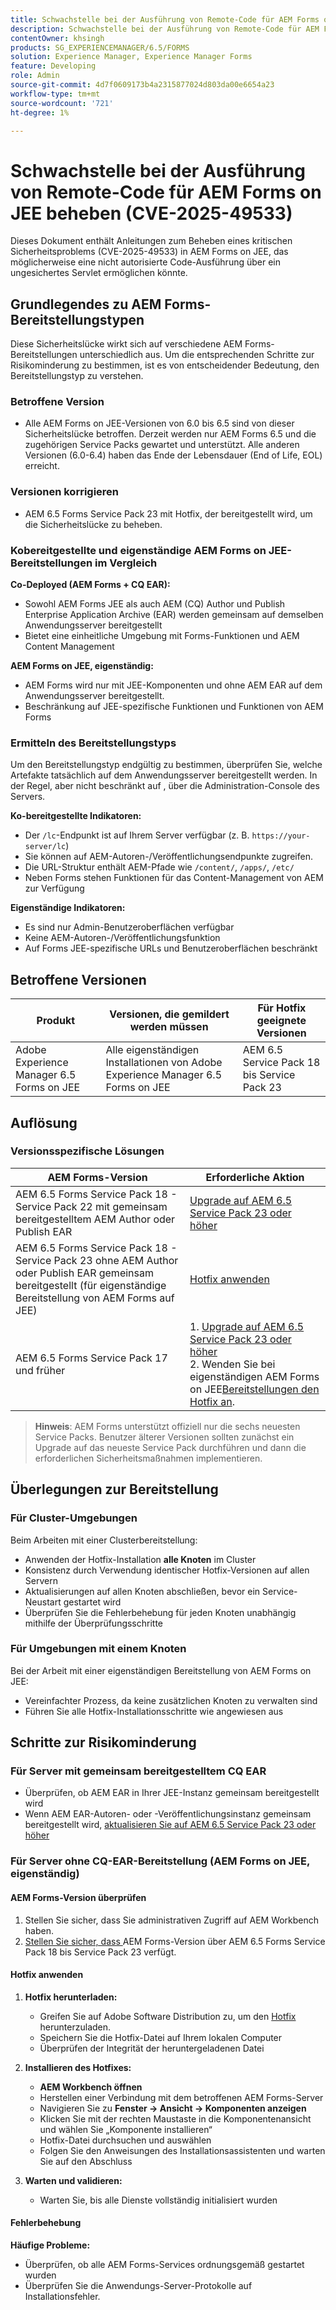 ```yaml
---
title: Schwachstelle bei der Ausführung von Remote-Code für AEM Forms on JEE beheben (CVE-2025-49533)
description: Schwachstelle bei der Ausführung von Remote-Code für AEM Forms on JEE beheben (CVE-2025-49533)
contentOwner: khsingh
products: SG_EXPERIENCEMANAGER/6.5/FORMS
solution: Experience Manager, Experience Manager Forms
feature: Developing
role: Admin
source-git-commit: 4d7f0609173b4a2315877024d803da00e6654a23
workflow-type: tm+mt
source-wordcount: '721'
ht-degree: 1%

---
```



# Schwachstelle bei der Ausführung von Remote-Code für AEM Forms on JEE beheben (CVE-2025-49533)

Dieses Dokument enthält Anleitungen zum Beheben eines kritischen Sicherheitsproblems (CVE-2025-49533) in AEM Forms on JEE, das möglicherweise eine nicht autorisierte Code-Ausführung über ein ungesichertes Servlet ermöglichen könnte.

## Grundlegendes zu AEM Forms-Bereitstellungstypen

Diese Sicherheitslücke wirkt sich auf verschiedene AEM Forms-Bereitstellungen unterschiedlich aus. Um die entsprechenden Schritte zur Risikominderung zu bestimmen, ist es von entscheidender Bedeutung, den Bereitstellungstyp zu verstehen.

### Betroffene Version

* Alle AEM Forms on JEE-Versionen von 6.0 bis 6.5 sind von dieser Sicherheitslücke betroffen. Derzeit werden nur AEM Forms 6.5 und die zugehörigen Service Packs gewartet und unterstützt. Alle anderen Versionen (6.0-6.4) haben das Ende der Lebensdauer (End of Life, EOL) erreicht.

### Versionen korrigieren

* AEM 6.5 Forms Service Pack 23 mit Hotfix, der bereitgestellt wird, um die Sicherheitslücke zu beheben.

### Kobereitgestellte und eigenständige AEM Forms on JEE-Bereitstellungen im Vergleich

**Co-Deployed (AEM Forms + CQ EAR):**

* Sowohl AEM Forms JEE als auch AEM (CQ) Author und Publish Enterprise Application Archive (EAR) werden gemeinsam auf demselben Anwendungsserver bereitgestellt
* Bietet eine einheitliche Umgebung mit Forms-Funktionen und AEM Content Management

**AEM Forms on JEE, eigenständig:**

* AEM Forms wird nur mit JEE-Komponenten und ohne AEM EAR auf dem Anwendungsserver bereitgestellt.
* Beschränkung auf JEE-spezifische Funktionen und Funktionen von AEM Forms

### Ermitteln des Bereitstellungstyps

Um den Bereitstellungstyp endgültig zu bestimmen, überprüfen Sie, welche Artefakte tatsächlich auf dem Anwendungsserver bereitgestellt werden. In der Regel, aber nicht beschränkt auf , über die Administration-Console des Servers.

**Ko-bereitgestellte Indikatoren:**

* Der `/lc`-Endpunkt ist auf Ihrem Server verfügbar (z. B. `https://your-server/lc`)
* Sie können auf AEM-Autoren-/Veröffentlichungsendpunkte zugreifen.
* Die URL-Struktur enthält AEM-Pfade wie `/content/`, `/apps/`, `/etc/`
* Neben Forms stehen Funktionen für das Content-Management von AEM zur Verfügung

**Eigenständige Indikatoren:**

* Es sind nur Admin-Benutzeroberflächen verfügbar
* Keine AEM-Autoren-/Veröffentlichungsfunktion
* Auf Forms JEE-spezifische URLs und Benutzeroberflächen beschränkt


## Betroffene Versionen

| Produkt | Versionen, die gemildert werden müssen | Für Hotfix geeignete Versionen |
|---------|-----------------------------|-----------------------------|
| Adobe Experience Manager 6.5 Forms on JEE | Alle eigenständigen Installationen von Adobe Experience Manager 6.5 Forms on JEE | AEM 6.5 Service Pack 18 bis Service Pack 23 |

## Auflösung

### Versionsspezifische Lösungen

| AEM Forms-Version | Erforderliche Aktion |
|---|---|
| AEM 6.5 Forms Service Pack 18 - Service Pack 22 mit gemeinsam bereitgestelltem AEM Author oder Publish EAR | [Upgrade auf AEM 6.5 Service Pack 23 oder höher](/help/release-notes/release-notes.md) |
| AEM 6.5 Forms Service Pack 18 - Service Pack 23 ohne AEM Author oder Publish EAR gemeinsam bereitgestellt (für eigenständige Bereitstellung von AEM Forms auf JEE) | [Hotfix anwenden](#apply-the-hotfix) |
| AEM 6.5 Forms Service Pack 17 und früher | &#x200B;1. [Upgrade auf AEM 6.5 Service Pack 23 oder höher](/help/release-notes/release-notes.md) <br> 2. Wenden Sie bei eigenständigen AEM Forms on JEE[Bereitstellungen den Hotfix an](#apply-the-hotfix). |

> **Hinweis**: AEM Forms unterstützt offiziell nur die sechs neuesten Service Packs. Benutzer älterer Versionen sollten zunächst ein Upgrade auf das neueste Service Pack durchführen und dann die erforderlichen Sicherheitsmaßnahmen implementieren.

## Überlegungen zur Bereitstellung

### Für Cluster-Umgebungen

Beim Arbeiten mit einer Clusterbereitstellung:

* Anwenden der Hotfix-Installation **alle Knoten** im Cluster
* Konsistenz durch Verwendung identischer Hotfix-Versionen auf allen Servern
* Aktualisierungen auf allen Knoten abschließen, bevor ein Service-Neustart gestartet wird
* Überprüfen Sie die Fehlerbehebung für jeden Knoten unabhängig mithilfe der Überprüfungsschritte

### Für Umgebungen mit einem Knoten

Bei der Arbeit mit einer eigenständigen Bereitstellung von AEM Forms on JEE:

* Vereinfachter Prozess, da keine zusätzlichen Knoten zu verwalten sind
* Führen Sie alle Hotfix-Installationsschritte wie angewiesen aus

<!-- ## Vulnerability Verification

Before implementing the fix, verify if your system is vulnerable by executing the following tests:

### Test Commands

#### 1. Test with Exploitable Payload
```bash
curl -o /dev/null -s -w "Total time: %{time_total}\n" https://${FORMS_HOST}/FormServer/GetDocumentServlet?serDoc=H4sIAAAAAAAAAK1WTWxbRRCetR3bsZI2P80fhf4HkpS%2Bl5C2aXFEyA9tXV5IUEw4%2BGCtnxfnlffX3X3E6YEDElKvCC4ckRAcKIdISFQckLhy5gRCQkLigAQcygGp4md2nxOnIWqSNpH8dndmd76Zb2dmc%2Bc3aBEc%2Bm7Qt6gRScc1FrkTcEeuvRqxiH3w%2FegX96feWU9CogAp4dxiFuTswAsppzLgEnotddJUJ83ZTXm%2BHgJAAg2fDXjNoCG1V5iB57zAF0aFUV8dEMYMzpqnfv7o9q%2Fi1MfXEpB4AOUmvA3EgmzIg5BxuSahK0Z1qV8zlyR3%2FBoiItrUDmh24LrMlk4837ApjAZuxWVND%2B7%2F%2BeHgXX99IgFQDyV0BJEMI7kY4zpMrKYwrCQCPY%2BWDBH5xhbAOkV%2FDMeXjPvUNerClbYhOa0bReaFLpVMFHBsfX3hG%2F%2FOZ%2BNJSBegvez4VebLVyKvwngBDpXxgC9cJgsor5cgV66sSWYHVSYkJEulmRKky7ZLBS67SltomFWyvAUtZZ96TFGWsqCzvD2CB2%2BsKY9vDP7Fv4hroJf%2FHuip1X6IuVC3ifJEaebOvb6%2F0tniTw1x%2BtK3%2F3z1Naqfg%2FEMjBEYXxOBYNyhrhnSNTegVRFjXaXVGpPizJKMKsVGkIvxjgykCLyIlJpIqYmUmjGlpqbU3KDU1JSaPPKl4zFzuiKQLFtuGMtAmsARHZwTmEvaB%2BeWumACHbFLy4wLTITXCnMEyHUC7bOYFZL6cpm6EWv5%2FMT799778Y8XCKQnHd%2BROEkODS8TSM3iBeQgCR1t0AbtBA5bjs%2FiSyvGCF1WYCMARRhcN4QpueIIAhesRyAlT6BVJ8MbAfcI8CFrrwTNLcznSzvu9tzmXtEgiPEmV6pKrlG%2F6jKeV3HnXqrbLNS1k4EBApf36sJGLJvnCWSrgR15mOsEzu0rFDy6EvuEVM48fmAEPtkfl7siVqVnzhXnp%2BuOKKBId8AD4T%2FrNMypHHoULwhkGtwRmD4A5nJLQcRtdsVR2d3WyF5D1RwuC77PuO5DDNPlGQLHd0l7At07JD6GPWm7jfrraHa44gpnqleMEHyyXMZCrK%2Bh68PLbfAsnMvBWTCwoJcktd%2Bcp2GjAJ9serC4it6NTYxdnLh8cfzC%2BbFRbFbHrIfp83ASsAPgrwV%2FT0AGsji2ql4IOUjhHHsBfg%2BhxMSR4Ngy8iUcXtdbOvGb1kITuvDbFm%2BAbuyVgPMe6MVdfThXpvq1mSn1vijtdhPntYkTsbJhArRXR7UeQ4Wn8IQye%2Bx%2FZgt6tYPZS9rsSKzc0exxBE3o2Uk4hfBZGN4MWq2Vrv1TSBKrs%2Fv2u3fBXNebR3UgROlPa8wzMIhjTtP0NAxBa6TeqA7c%2B93mC3I0AwkCp3drlleCQL8YW3JjoXID3%2FjHfwFu%2FuL8Puld7T%2FoF2Bw1xcAg9pffQ3spb6SaPahWUz2nsWT27L4iNb36G%2BvTrjYXD%2BCtOJ%2FTymsKB6uEqirm26v%2FwfLba%2FhawoAAA%3D%3D
```

#### 2. Test with Non-Exploitable Payload
```bash
curl -o /dev/null -s -w "Total time: %{time_total}\n" https://${FORMS_HOST}/FormServer/GetDocumentServlet?serDoc=1234
```

**Note**: Replace `${FORMS_HOST}` with your actual Forms server hostname and port.

### Vulnerability Confirmation
* **Vulnerable System**: Response time ≥ 5 seconds for exploitable payload
* **Secure System**: Response time ~600ms for both payloads
* **Indicator**: Significant difference in response times confirms the vulnerability -->

## Schritte zur Risikominderung

### Für Server mit gemeinsam bereitgestelltem CQ EAR

* Überprüfen, ob AEM EAR in Ihrer JEE-Instanz gemeinsam bereitgestellt wird
* Wenn AEM EAR-Autoren- oder -Veröffentlichungsinstanz gemeinsam bereitgestellt wird, [aktualisieren Sie auf AEM 6.5 Service Pack 23 oder höher](/help/release-notes/release-notes.md)

### Für Server ohne CQ-EAR-Bereitstellung (AEM Forms on JEE, eigenständig)

#### AEM Forms-Version überprüfen

1. Stellen Sie sicher, dass Sie administrativen Zugriff auf AEM Workbench haben.
1. [Stellen Sie sicher, dass ](https://experienceleaguecommunities.adobe.com/t5/adobe-experience-manager/how-find-the-aem-forms-version-using-the-aem-admin-or-system/m-p/603733?profile.language=de) AEM Forms-Version über AEM 6.5 Forms Service Pack 18 bis Service Pack 23 verfügt.

#### Hotfix anwenden

1. **Hotfix herunterladen:**
   * Greifen Sie auf Adobe Software Distribution zu, um den [Hotfix](https://nam04.safelinks.protection.outlook.com/?url=https%3A%2F%2Fexperience.adobe.com%2F%23%2Fdownloads%2Fcontent%2Fsoftware-distribution%2Fen%2Faem.html%3Fpackage%3D%2Fcontent%2Fsoftware-distribution%2Fen%2Fdetails.html%2Fcontent%2Fdam%2Faem%2Fpublic%2Fadobe%2Fpackages%2Fcq650%2Fhotfix%2FAEM%25206.5%2520Unauthenticated%2520RCE%2520in%2520LiveCycle&data=05%7C02%7Ckhsingh%40adobe.com%7Cf29c8505258840beed0408ddbe2956ff%7Cfa7b1b5a7b34438794aed2c178decee1%7C0%7C0%7C638875806949179671%7CUnknown%7CTWFpbGZsb3d8eyJFbXB0eU1hcGkiOnRydWUsIlYiOiIwLjAuMDAwMCIsIlAiOiJXaW4zMiIsIkFOIjoiTWFpbCIsIldUIjoyfQ%3D%3D%7C0%7C%7C%7C&sdata=0GELRBKwhkAFB6fmXNIsbsruBXquhhWX1BMGySEZutY%3D&reserved=0) herunterzuladen.
   * Speichern Sie die Hotfix-Datei auf Ihrem lokalen Computer
   * Überprüfen der Integrität der heruntergeladenen Datei

2. **Installieren des Hotfixes:**
   * **AEM Workbench öffnen**
   * Herstellen einer Verbindung mit dem betroffenen AEM Forms-Server
   * Navigieren Sie zu **Fenster → Ansicht → Komponenten anzeigen**
   * Klicken Sie mit der rechten Maustaste in die Komponentenansicht und wählen Sie „Komponente installieren“
   * Hotfix-Datei durchsuchen und auswählen
   * Folgen Sie den Anweisungen des Installationsassistenten und warten Sie auf den Abschluss

3. **Warten und validieren:**
   * Warten Sie, bis alle Dienste vollständig initialisiert wurden

#### Fehlerbehebung

**Häufige Probleme:**

* Überprüfen, ob alle AEM Forms-Services ordnungsgemäß gestartet wurden
* Überprüfen Sie die Anwendungs-Server-Protokolle auf Installationsfehler.

